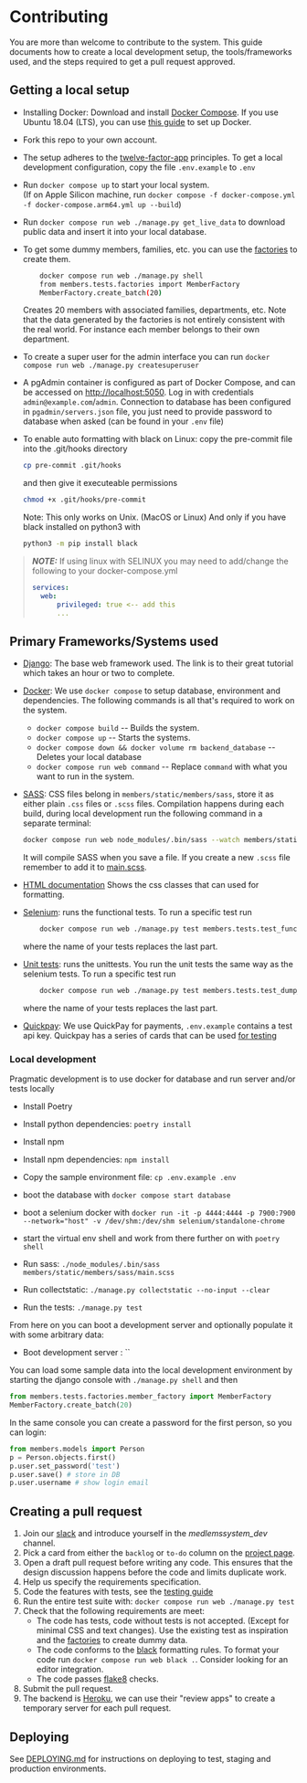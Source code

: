 # Contributing

You are more than welcome to contribute to the system. This guide documents how to create a local development setup, the tools/frameworks used, and the steps required to get a pull request approved.

## Getting a local setup

- Installing Docker: Download and install [Docker Compose][docker-guide]. If
    you use Ubuntu 18.04 (LTS), you can use [this guide][docker-ubuntu-guide] to
    set up Docker.

- Fork this repo to your own account.

- The setup adheres to the [twelve-factor-app][12f] principles. To get a
    local development configuration, copy the file `.env.example` to `.env`

- Run `docker compose up` to start your local system.  
  (If on Apple Silicon machine, run `docker compose -f docker-compose.yml -f docker-compose.arm64.yml up --build`)

- Run `docker compose run web ./manage.py get_live_data` to download public
    data and insert it into your local database.

- To get some dummy members, families, etc. you can use the [factories][factories] to create them.

    ```bash
        docker compose run web ./manage.py shell
        from members.tests.factories import MemberFactory
        MemberFactory.create_batch(20)
    ```

    Creates 20 members with associated families, departments, etc.
    Note that the data generated by the factories is not entirely consistent
    with the real world. For instance each member belongs to their own department.

- To create a super user for the admin interface you can run
    `docker compose run web ./manage.py createsuperuser`

- A pgAdmin container is configured as part of Docker Compose, and can be accessed on <http://localhost:5050>.
    Log in with credentials `admin@example.com`/`admin`. Connection to database has been configured in
    `pgadmin/servers.json` file, you just need to provide password to database when asked (can be found
    in your `.env` file)

- To enable auto formatting with black on Linux: 
    copy the pre-commit file into the .git/hooks directory
    ```bash
    cp pre-commit .git/hooks
    ```
    and then give it executeable permissions
    ```bash
    chmod +x .git/hooks/pre-commit
    ```
    Note: This only works on Unix. (MacOS or Linux) And only if you have black installed on python3 with
    ```bash
    python3 -m pip install black
    ```

> **_NOTE:_** If using linux with SELINUX you may need to add/change the following to your docker-compose.yml
>
> ``` yml
>services:
>   web:
>       privileged: true <-- add this
>       ...
> ```

## Primary Frameworks/Systems used

- [Django][django]: The base web framework used. The link is to their great
    tutorial which takes an hour or two to complete.
- [Docker][docker-tutorial]: We use `docker compose` to setup database,
    environment and dependencies. The following commands is all that's required
    to work on the system.

  - `docker compose build` -- Builds the system.
  - `docker compose up` -- Starts the systems.
  - `docker compose down && docker volume rm backend_database`
        \-- Deletes your local database
  - `docker compose run web command` -- Replace `command` with what you want
        to run in the system.

- [SASS][sass]: CSS files belong in `members/static/members/sass`,
    store it as either plain `.css` files or `.scss` files.
    Compilation happens during each build, during local development run the
    following command in a separate terminal:

    ```bash
    docker compose run web node_modules/.bin/sass --watch members/static/members/sass/main.scss members/static/members/css/main.css
    ```

    It will compile SASS when you save a file.
    If you create a new `.scss` file remember to add it to [main.scss][main.scss].

- [HTML documentation][html_docs] Shows the css classes that can used for
    formatting.

- [Selenium][selenium]: runs the functional tests. To run a specific test run

    ```bash
        docker compose run web ./manage.py test members.tests.test_functional.test_create_family
    ```

    where the name of your tests replaces the last part.

- [Unit tests][unittest]: runs the unittests. You run the unit tests the same way as the selenium tests. To run a specific test run

    ```bash
        docker compose run web ./manage.py test members.tests.test_dump_data
    ```

    where the name of your tests replaces the last part.


- [Quickpay][quickpay]: We use QuickPay for payments, `.env.example`
    contains a test api key. Quickpay has a series of cards that can be used
    [for testing][quickpay_cards]

### Local development

Pragmatic development is to use docker for database and run server and/or tests locally

- Install Poetry
- Install python dependencies: `poetry install`
- Install npm
- Install npm dependencies: `npm install`
- Copy the sample environment file: `cp .env.example .env`

- boot the database with `docker compose start database`
- boot a selenium docker with `docker run -it -p 4444:4444 -p 7900:7900 --network="host" -v /dev/shm:/dev/shm selenium/standalone-chrome`
- start the virtual env shell and work from there further on with `poetry shell`
- Run sass: `./node_modules/.bin/sass members/static/members/sass/main.scss`
- Run collectstatic: `./manage.py collectstatic --no-input --clear`
- Run the tests: `./manage.py test`

From here on you can boot a development server and optionally populate it with some arbitrary data:

- Boot development server : ``

You can load some sample data into the local development environment by starting the django console with `./manage.py shell` and then

```python
from members.tests.factories.member_factory import MemberFactory
MemberFactory.create_batch(20)
```

In the same console you can create a password for the first person, so you can login:

```python
from members.models import Person
p = Person.objects.first()
p.user.set_password('test')
p.user.save() # store in DB
p.user.username # show login email
```

## Creating a pull request

1. Join our [slack][slackinvite] and introduce yourself in the _medlemssystem_dev_ channel.
2. Pick a card from either the `backlog` or `to-do` column on the
    [project page][project-link].
3. Open a draft pull request before writing any code. This ensures that the design
    discussion happens before the code and limits duplicate work.
4. Help us specify the requirements specification.
5. Code the features with tests, see the [testing guide][test_guide]
6. Run the entire test suite with: `docker compose run web ./manage.py test`
7. Check that the following requirements are meet:
    - The code has tests, code without tests is not accepted. (Except for
        minimal CSS and text changes). Use the existing test as inspiration and
        the [factories][factories] to create dummy data.
    - The code conforms to the [black][black] formatting rules. To format your
        code run `docker compose run web black .`. Consider looking for an
        editor integration.
    - The code passes [flake8][flake8] checks.
8. Submit the pull request.
9. The backend is [Heroku][heroku], we can use their "review apps" to create
    a temporary server for each pull request.

## Deploying

See [DEPLOYING.md](DEPLOYING.md) for instructions on deploying to test, staging and production environments.

[test_guide]: https://github.com/CodingPirates/forenings_medlemmer/wiki/Writing-tests

[heroku]: https://heroku.com

[docker-guide]: https://docs.docker.com/compose/install/

[docker-tutorial]: https://docker-curriculum.com

[docker-ubuntu-guide]: https://www.digitalocean.com/community/tutorials/how-to-install-and-use-docker-on-ubuntu-18-04

[flake8]: https://flake8.pycqa.org/en/latest/

[project-link]: https://github.com/CodingPirates/forenings_medlemmer/projects/2

[sass]: https://sass-lang.com

[factories]: ./members/tests/factories

[slackinvite]: https://slackinvite.codingpirates.dk

[12f]: https://12factor.net

[django]: https://docs.djangoproject.com/en/3.0/intro/tutorial01/

[black]: https://black.readthedocs.io/en/stable/

[selenium]: https://www.selenium.dev

[unittest]: https://docs.djangoproject.com/en/4.1/topics/testing/

[main.scss]: https://github.com/CodingPirates/forenings_medlemmer/blob/master/members/static/members/sass/main.scss

[html_docs]: https://github.com/CodingPirates/forenings_medlemmer/wiki/HTML-formatting

[quickpay]: https://learn.quickpay.net/tech-talk/api/

[quickpay_cards]: https://learn.quickpay.net/tech-talk/appendixes/test/
